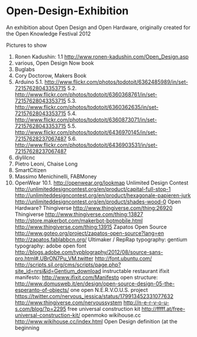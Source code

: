 Open-Design-Exhibition
======================

An exhibition about Open Design and Open Hardware, originally created for the Open Knowledge Festival 2012

Pictures to show


1. Ronen Kadushin: 
1.1 http://www.ronen-kadushin.com/Open_Design.asp
2. various, Open Design Now book
3. Buglabs
4. Cory Doctorow, Makers Book
5. Arduino
5.1. http://www.flickr.com/photos/todotoit/6362485989/in/set-72157628043353715
5.2. http://www.flickr.com/photos/todotoit/6360368761/in/set-72157628043353715
5.3. http://www.flickr.com/photos/todotoit/6360362635/in/set-72157628043353715
5.4. http://www.flickr.com/photos/todotoit/6360873071/in/set-72157628043353715
5.5. http://www.flickr.com/photos/todotoit/6436970145/in/set-72157628237067487
5.6. http://www.flickr.com/photos/todotoit/6436903531/in/set-72157628237067487
6. diylilcnc
7. Pietro Leoni, Chaise Long
8. SmartCitizen
9. Massimo Menichinelli, FABMoney
10. OpenWear 
10.1. http://openwear.org/lookmap
Unlimited Design Contest
http://unlimiteddesigncontest.org/en/product/capital-full-stop-1
http://unlimiteddesigncontest.org/en/product/hexagonale-papieren-jurk
http://unlimiteddesigncontest.org/en/product/shades-wood-0
Open Hardware?
Thingiverse 
http://www.thingiverse.com/thing:26920
Thingiverse 
http://www.thingiverse.com/thing:13827 
http://store.makerbot.com/makerbot-botmobile.html 
http://www.thingiverse.com/thing:13915
Zapatos Open Source 
http://www.goteo.org/project/zapatos-open-source?lang=en
http://zapatos.fablabbcn.org/
Ultimaker / RepRap
typography: gentium
typography: adobe open font
http://blogs.adobe.com/typblography/2012/08/source-sans-pro.html#.UBrON7Pu_VM.twitter
http://font.ubuntu.com/
http://scripts.sil.org/cms/scripts/page.php?site_id=nrsi&id=Gentium_download
instructable restaurant
ifixit manifesto: 
http://www.ifixit.com/Manifesto
open structure: http://www.domusweb.it/en/design/open-source-design-05-the-esperanto-of-objects/
one open N.E.R.V.O.U.S. project
https://twitter.com/nervous_jessica/status/179913452331077632
http://www.thingiverse.com/nervoussystem
http://n-e-r-v-o-u-s.com/blog/?p=2295
free universal construction kit 
http://fffff.at/free-universal-construction-kit/
openmoko
wikihouse.cc 
http://www.wikihouse.cc/index.html
Open Design definition (at the beginning
